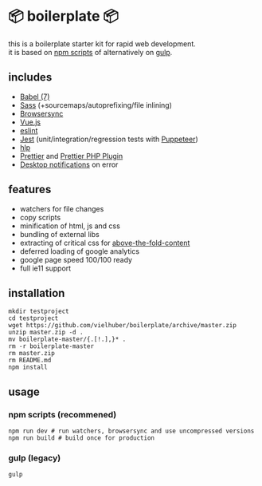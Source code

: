 # 📦 boilerplate 📦

this is a boilerplate starter kit for rapid web development.  
it is based on [npm scripts](https://docs.npmjs.com/misc/scripts) of alternatively on [gulp](http://gulpjs.com).

## includes

* [Babel (7)](https://babeljs.io)
* [Sass](http://sass-lang.com) (+sourcemaps/autoprefixing/file inlining)
* [Browsersync](https://www.browsersync.io)
* [Vue.js](https://vuejs.org)
* [eslint](https://eslint.org)
* [Jest](https://github.com/facebook/jest) (unit/integration/regression tests with [Puppeteer](https://github.com/smooth-code/jest-puppeteer))
* [hlp](https://github.com/vielhuber/hlp)
* [Prettier](https://github.com/prettier/prettier) and [Prettier PHP Plugin](https://github.com/prettier/plugin-php)
* [Desktop notifications](https://github.com/micromata/cli-error-notifier) on error

## features

* watchers for file changes
* copy scripts
* minification of html, js and css
* bundling of external libs
* extracting of critical css for [above-the-fold-content](https://developers.google.com/speed/docs/insights/PrioritizeVisibleContent)
* deferred loading of google analytics
* google page speed 100/100 ready
* full ie11 support

## installation

```
mkdir testproject
cd testproject
wget https://github.com/vielhuber/boilerplate/archive/master.zip
unzip master.zip -d .
mv boilerplate-master/{.[!.],}* .
rm -r boilerplate-master
rm master.zip
rm README.md
npm install
```

## usage

### npm scripts (recommened)

```
npm run dev # run watchers, browsersync and use uncompressed versions
npm run build # build once for production
```

### gulp (legacy)

```
gulp
```